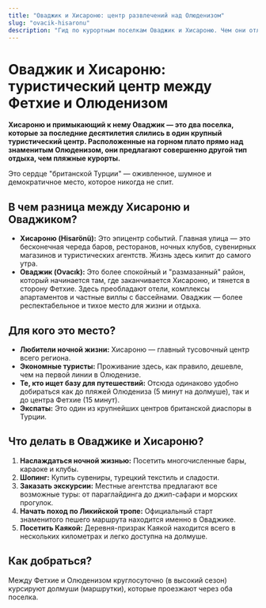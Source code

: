 ```yaml
---
title: "Оваджик и Хисароню: центр развлечений над Олюденизом"
slug: "ovacik-hisaronu"
description: "Гид по курортным поселкам Оваджик и Хисароню. Чем они отличаются, где остановиться, и почему это главный центр ночной жизни и недорогого отдыха в районе Фетхие."
---
```


# Оваджик и Хисароню: туристический центр между Фетхие и Олюденизом

**Хисароню и примыкающий к нему Оваджик — это два поселка, которые за последние десятилетия слились в один крупный туристический центр. Расположенные на горном плато прямо над знаменитым Олюденизом, они предлагают совершенно другой тип отдыха, чем пляжные курорты.**

Это сердце "британской Турции" — оживленное, шумное и демократичное место, которое никогда не спит.

## В чем разница между Хисароню и Оваджиком?

-   **Хисароню (Hisarönü):** Это эпицентр событий. Главная улица — это бесконечная череда баров, ресторанов, ночных клубов, сувенирных магазинов и туристических агентств. Жизнь здесь кипит до самого утра.
-   **Оваджик (Ovacık):** Это более спокойный и "размазанный" район, который начинается там, где заканчивается Хисароню, и тянется в сторону Фетхие. Здесь преобладают отели, комплексы апартаментов и частные виллы с бассейнами. Оваджик — более респектабельное и тихое место для жизни и отдыха.

## Для кого это место?

-   **Любители ночной жизни:** Хисароню — главный тусовочный центр всего региона.
-   **Экономные туристы:** Проживание здесь, как правило, дешевле, чем на первой линии в Олюденизе.
-   **Те, кто ищет базу для путешествий:** Отсюда одинаково удобно добираться как до пляжей Олюдениза (5 минут на долмуше), так и до центра Фетхие (15 минут).
-   **Экспаты:** Это один из крупнейших центров британской диаспоры в Турции.

## Что делать в Оваджике и Хисароню?

1.  **Наслаждаться ночной жизнью:** Посетить многочисленные бары, караоке и клубы.
2.  **Шопинг:** Купить сувениры, турецкий текстиль и сладости.
3.  **Заказать экскурсии:** Местные агентства предлагают все возможные туры: от параглайдинга до джип-сафари и морских прогулок.
4.  **Начать поход по Ликийской тропе:** Официальный старт знаменитого пешего маршрута находится именно в Оваджике.
5.  **Посетить Каякой:** Деревня-призрак Каякой находится всего в нескольких километрах и легко доступна на долмуше.

## Как добраться?

Между Фетхие и Олюденизом круглосуточно (в высокий сезон) курсируют долмуши (маршрутки), которые проезжают через оба поселка. 